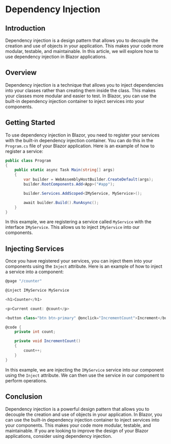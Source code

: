 ﻿# Dependency Injection

## Introduction 

Dependency injection is a design pattern that allows you to decouple the creation and use of objects in your application. This makes your code more modular, testable, and maintainable. In this article, we will explore how to use dependency injection in Blazor applications.

## Overview

Dependency injection is a technique that allows you to inject dependencies into your classes rather than creating them inside the class. This makes your classes more modular and easier to test. In Blazor, you can use the built-in dependency injection container to inject services into your components.

## Getting Started

To use dependency injection in Blazor, you need to register your services with the built-in dependency injection container. You can do this in the `Program.cs` file of your Blazor application. Here is an example of how to register a service:

```csharp
public class Program
{
	public static async Task Main(string[] args)
	{
		var builder = WebAssemblyHostBuilder.CreateDefault(args);
		builder.RootComponents.Add<App>("#app");

		builder.Services.AddScoped<IMyService, MyService>();

		await builder.Build().RunAsync();
	}
}
```

In this example, we are registering a service called `MyService` with the interface `IMyService`. This allows us to inject `IMyService` into our components.

## Injecting Services

Once you have registered your services, you can inject them into your components using the `Inject` attribute. Here is an example of how to inject a service into a component:

```csharp
@page "/counter"

@inject IMyService MyService

<h1>Counter</h1>

<p>Current count: @count</p>

<button class="btn btn-primary" @onclick="IncrementCount">Increment</button>

@code {
	private int count;

	private void IncrementCount()
	{
		count++;
	}
}
```

In this example, we are injecting the `IMyService` service into our component using the `Inject` attribute. We can then use the service in our component to perform operations. 

## Conclusion

Dependency injection is a powerful design pattern that allows you to decouple the creation and use of objects in your application. In Blazor, you can use the built-in dependency injection container to inject services into your components. This makes your code more modular, testable, and maintainable. If you are looking to improve the design of your Blazor applications, consider using dependency injection.

